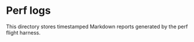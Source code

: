 # Perf logs

This directory stores timestamped Markdown reports generated by the perf flight harness.
